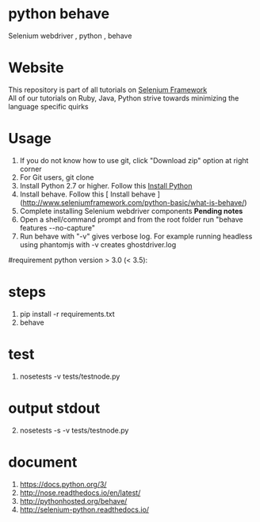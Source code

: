 # python behave
Selenium webdriver , python , behave

# Website
This repository is part of all tutorials on [ Selenium Framework ](http://www.seleniumframework.com)  
All of our tutorials on Ruby, Java, Python strive towards minimizing the language specific quirks  

# Usage  
1. If you do not know how to use git, click "Download zip" option at right corner  
2. For Git users, git clone  
3. Install Python 2.7 or higher. Follow this [ Install Python ](http://www.seleniumframework.com/python-basic/what-is-python/)  
4. Install behave. Follow this [ Install behave ] (http://www.seleniumframework.com/python-basic/what-is-behave/) 
5. Complete installing Selenium webdriver components **Pending notes**
6. Open a shell/command prompt and from the root folder run "behave features --no-capture"  
7. Run behave with "-v" gives verbose log. For example running headless using phantomjs with -v creates ghostdriver.log  

#requirement
python version > 3.0 (< 3.5):
    
# steps
1. pip install -r requirements.txt
2. behave

# test
1. nosetests -v tests/testnode.py
# output stdout
2. nosetests -s -v tests/testnode.py

# document
1. https://docs.python.org/3/
2. http://nose.readthedocs.io/en/latest/
3. http://pythonhosted.org/behave/
4. http://selenium-python.readthedocs.io/
